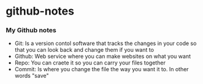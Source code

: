 # github-notes
### My Github notes
* Git: Is a version contol software that tracks the changes in your code so that you can look back and change them if you want to 
* Github: Web service where you can make websites on what you want
* Repo: You can craete it so you can carry your files together 
* Commit: Is where you change the file the way you want it to. In other words "save"

